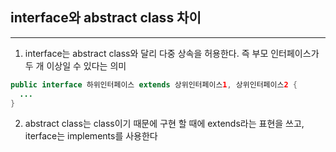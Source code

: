 ## interface와 abstract class 차이
---

1. interface는 abstract class와 달리 다중 상속을 허용한다. 즉 부모 인터페이스가 두 개 이상일 수 있다는 의미

```java
public interface 하위인터페이스 extends 상위인터페이스1, 상위인터페이스2 {
  ...
}
```

2. abstract class는 class이기 때문에 구현 할 때에 extends라는 표현을 쓰고, iterface는 implements를 사용한다
